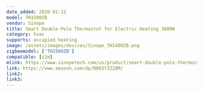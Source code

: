 ```yaml
---
date_added: 2020-01-12
model: TH1500ZB
vendor: Sinope
title: Smart Double-Pole Thermostat for Electric Heating 3600W
category: hvac
supports: occupied heating
image: /assets/images/devices/Sinope_TH1400ZB.png
zigbeemodel: ['TH1500ZB']
compatible: [z2m]
mlink: https://www.sinopetech.com/us/product/smart-double-pole-thermostat-for-electric-heating-3600-w-zigbee/
link: https://www.amazon.com/dp/B083Y3Z2QM/
link2: 
link3: 
---
```

